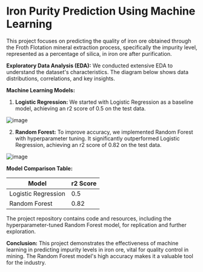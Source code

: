 # Iron Purity Prediction Using Machine Learning

This project focuses on predicting the quality of iron ore obtained through the Froth Flotation mineral extraction process, specifically the impurity level, represented as a percentage of silica, in iron ore after purification.

**Exploratory Data Analysis (EDA):** We conducted extensive EDA to understand the dataset's characteristics. The diagram below shows data distributions, correlations, and key insights.

**Machine Learning Models:**

1. **Logistic Regression:** We started with Logistic Regression as a baseline model, achieving an r2 score of 0.5 on the test data.

![image](https://github.com/soumyapanda825/Quality-Control-In-Froth-Flotation/assets/81625214/82044a2b-f55d-409e-84a6-6f5ae751875b)

2. **Random Forest:** To improve accuracy, we implemented Random Forest with hyperparameter tuning. It significantly outperformed Logistic Regression, achieving an r2 score of 0.82 on the test data.

![image](https://github.com/soumyapanda825/Quality-Control-In-Froth-Flotation/assets/81625214/356a4136-75b9-4f3f-8acb-f58e66ec7eaf)

**Model Comparison Table:**

| Model             | r2 Score |
|-------------------|----------|
| Logistic Regression | 0.5      |
| Random Forest       | 0.82     |

The project repository contains code and resources, including the hyperparameter-tuned Random Forest model, for replication and further exploration.

**Conclusion:** This project demonstrates the effectiveness of machine learning in predicting impurity levels in iron ore, vital for quality control in mining. The Random Forest model's high accuracy makes it a valuable tool for the industry.

